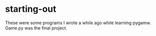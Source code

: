 # starting-out
These were some programs I wrote a while ago while learning pygamw. Game.py was the final project.
